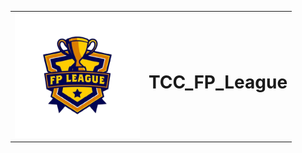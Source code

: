 <table border="0">
  <tr>
    <td><img src="frontend/public/TECECE_IMG.png" width="200px" /></td>
    <td style="vertical-align: middle;">
      <h1>TCC_FP_League</h1>
    </td>
  </tr>
</table>
